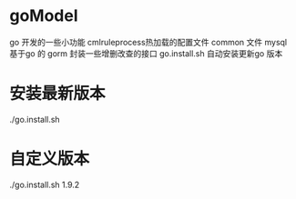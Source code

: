 # goModel
go 开发的一些小功能
cmlruleprocess热加载的配置文件
common 文件 mysql 基于go 的 gorm 封装一些增删改查的接口
go.install.sh 自动安装更新go 版本
# 安装最新版本
./go.install.sh
# 自定义版本
./go.install.sh 1.9.2
